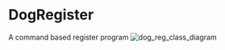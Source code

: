 # DogRegister

A command based register program
![dog_reg_class_diagram](https://user-images.githubusercontent.com/90640633/166812179-a84c4105-5145-4a74-ae81-5529746bbf91.png)
